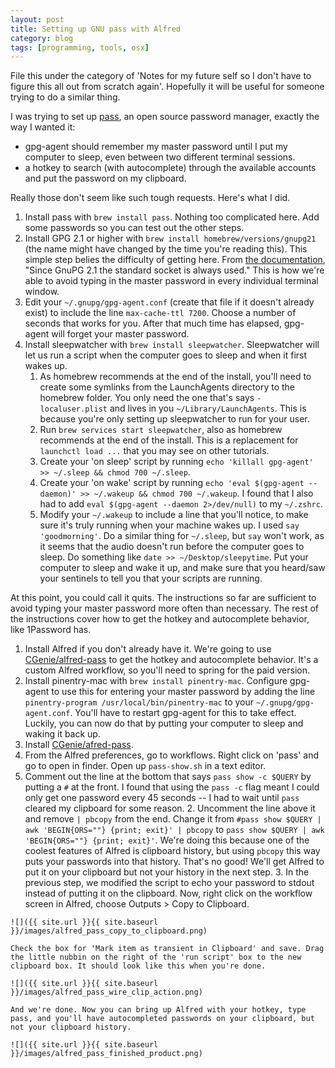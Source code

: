 ```yaml
---
layout: post
title: Setting up GNU pass with Alfred
category: blog
tags: [programming, tools, osx]
---
```


File this under the category of 'Notes for my future self so I don't have to figure this all out from scratch again'. Hopefully it will be useful for someone trying to do a similar thing.

I was trying to set up [pass](https://www.passwordstore.org/), an open source password manager, exactly the way I wanted it:

 - gpg-agent should remember my master password until I put my computer to sleep, even between two different terminal sessions.
 - a hotkey to search (with autocomplete) through the available accounts and put the password on my clipboard.

Really those don't seem like such tough requests. Here's what I did.

1. Install pass with `brew install pass`. Nothing too complicated here. Add some passwords so you can test out the other steps.
2. Install GPG 2.1 or higher with `brew install homebrew/versions/gnupg21` (the name might have changed by the time you're reading this). This simple step belies the difficulty of getting here. From [the documentation](https://www.gnupg.org/documentation/manuals/gnupg/Agent-Options.html), "Since GnuPG 2.1 the standard socket is always used." This is how we're able to avoid typing in the master password in every individual terminal window.
3. Edit your `~/.gnupg/gpg-agent.conf` (create that file if it doesn't already exist) to include the line `max-cache-ttl 7200`. Choose a number of seconds that works for you. After that much time has elapsed, gpg-agent will forget your master password.
4. Install sleepwatcher with `brew install sleepwatcher`. Sleepwatcher will let us run a script when the computer goes to sleep and when it first wakes up.
	1. As homebrew recommends at the end of the install, you'll need to create some symlinks from the LaunchAgents directory to the homebrew folder. You only need the one that's says `-localuser.plist` and lives in you `~/Library/LaunchAgents`. This is because you're only setting up sleepwatcher to run for your user.
	2. Run `brew services start sleepwatcher`, also as homebrew recommends at the end of the install. This is a replacement for `launchctl load ...` that you may see on other tutorials.
	3. Create your 'on sleep' script by running `echo 'killall gpg-agent' >> ~/.sleep && chmod 700 ~/.sleep`.
	4. Create your 'on wake' script by running `echo 'eval $(gpg-agent --daemon)' >> ~/.wakeup && chmod 700 ~/.wakeup`. I found that I also had to add `eval $(gpg-agent --daemon 2>/dev/null)` to my `~/.zshrc`.
	5. Modify your `~/.wakeup` to include a line that you'll notice, to make sure it's truly running when your machine wakes up. I used `say 'goodmorning'`. Do a similar thing for `~/.sleep`, but `say` won't work, as it seems that the audio doesn't run before the computer goes to sleep. Do something like `date >> ~/Desktop/sleepytime`. Put your computer to sleep and wake it up, and make sure that you heard/saw your sentinels to tell you that your scripts are running.

At this point, you could call it quits. The instructions so far are sufficient to avoid typing your master password more often than necessary. The rest of the instructions cover how to get the hotkey and autocomplete behavior, like 1Password has.

1. Install Alfred if you don't already have it. We're going to use [CGenie/alfred-pass](https://github.com/CGenie/alfred-pass) to get the hotkey and autocomplete behavior. It's a custom Alfred workflow, so you'll need to spring for the paid version.
2. Install pinentry-mac with `brew install pinentry-mac`. Configure gpg-agent to use this for entering your master password by adding the line `pinentry-program /usr/local/bin/pinentry-mac` to your `~/.gnupg/gpg-agent.conf`. You'll have to restart gpg-agent for this to take effect. Luckily, you can now do that by putting your computer to sleep and waking it back up.
3. Install [CGenie/afred-pass](http://www.packal.org/workflow/pass-0).
4. From the Alfred preferences, go to workflows. Right click on 'pass' and go to open in finder. Open up `pass-show.sh` in a text editor.
  1. Comment out the line at the bottom that says `pass show -c $QUERY` by putting a `#` at the front. I found that using the `pass -c` flag meant I could only get one password every 45 seconds -- I had to wait until `pass` cleared my clipboard for some reason.
	2. Uncomment the line above it and remove `| pbcopy` from the end. Change it from `#pass show $QUERY | awk 'BEGIN{ORS=""} {print; exit}' | pbcopy` to `pass show $QUERY | awk 'BEGIN{ORS=""} {print; exit}'`. We're doing this because one of the coolest features of Alfred is clipboard history, but using `pbcopy` this way puts your passwords into that history. That's no good! We'll get Alfred to put it on your clipboard but not your history in the next step.
	3. In the previous step, we modified the script to echo your password to stdout instead of putting it on the clipboard. Now, right click on the workflow screen in Alfred, choose Outputs > Copy to Clipboard.

	![]({{ site.url }}{{ site.baseurl }}/images/alfred_pass_copy_to_clipboard.png)

	Check the box for 'Mark item as transient in Clipboard' and save. Drag the little nubbin on the right of the 'run script' box to the new clipboard box. It should look like this when you're done.

	![]({{ site.url }}{{ site.baseurl }}/images/alfred_pass_wire_clip_action.png)

	And we're done. Now you can bring up Alfred with your hotkey, type pass, and you'll have autocompleted passwords on your clipboard, but not your clipboard history.

	![]({{ site.url }}{{ site.baseurl }}/images/alfred_pass_finished_product.png)
